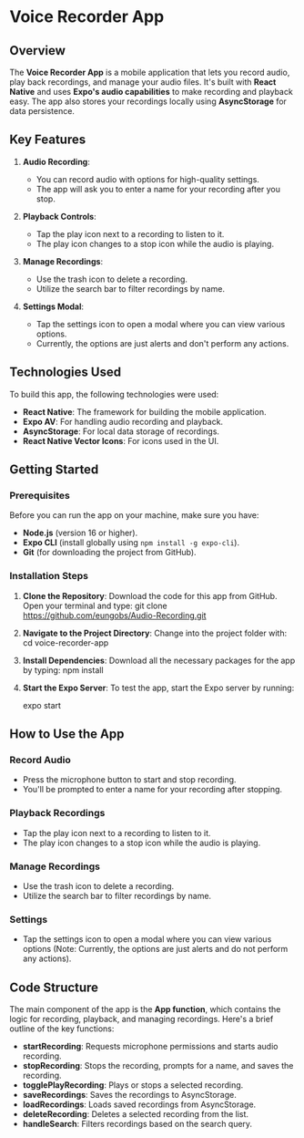 # Voice Recorder App

## Overview

The **Voice Recorder App** is a mobile application that lets you record audio, play back recordings, and manage your audio files. It's built with **React Native** and uses **Expo's audio capabilities** to make recording and playback easy. The app also stores your recordings locally using **AsyncStorage** for data persistence.

## Key Features

1. **Audio Recording**: 
   - You can record audio with options for high-quality settings.
   - The app will ask you to enter a name for your recording after you stop.

2. **Playback Controls**: 
   - Tap the play icon next to a recording to listen to it.
   - The play icon changes to a stop icon while the audio is playing.

3. **Manage Recordings**: 
   - Use the trash icon to delete a recording.
   - Utilize the search bar to filter recordings by name.

4. **Settings Modal**: 
   - Tap the settings icon to open a modal where you can view various options.
   - Currently, the options are just alerts and don't perform any actions.

## Technologies Used

To build this app, the following technologies were used:

- **React Native**: The framework for building the mobile application.
- **Expo AV**: For handling audio recording and playback.
- **AsyncStorage**: For local data storage of recordings.
- **React Native Vector Icons**: For icons used in the UI.

## Getting Started

### Prerequisites

Before you can run the app on your machine, make sure you have:

- **Node.js** (version 16 or higher).
- **Expo CLI** (install globally using `npm install -g expo-cli`).
- **Git** (for downloading the project from GitHub).

### Installation Steps

1. **Clone the Repository**: Download the code for this app from GitHub. Open your terminal and type:
   git clone https://github.com/eungobs/Audio-Recording.git
  

2. **Navigate to the Project Directory**: Change into the project folder with:
   cd voice-recorder-app
  

3. **Install Dependencies**: Download all the necessary packages for the app by typing:
   npm install
  

4. **Start the Expo Server**: To test the app, start the Expo server by running:
  
   expo start
   

## How to Use the App

### Record Audio

- Press the microphone button to start and stop recording.
- You'll be prompted to enter a name for your recording after stopping.

### Playback Recordings

- Tap the play icon next to a recording to listen to it.
- The play icon changes to a stop icon while the audio is playing.

### Manage Recordings

- Use the trash icon to delete a recording.
- Utilize the search bar to filter recordings by name.

### Settings

- Tap the settings icon to open a modal where you can view various options (Note: Currently, the options are just alerts and do not perform any actions).

## Code Structure

The main component of the app is the **App function**, which contains the logic for recording, playback, and managing recordings. Here's a brief outline of the key functions:

- **startRecording**: Requests microphone permissions and starts audio recording.
- **stopRecording**: Stops the recording, prompts for a name, and saves the recording.
- **togglePlayRecording**: Plays or stops a selected recording.
- **saveRecordings**: Saves the recordings to AsyncStorage.
- **loadRecordings**: Loads saved recordings from AsyncStorage.
- **deleteRecording**: Deletes a selected recording from the list.
- **handleSearch**: Filters recordings based on the search query.

